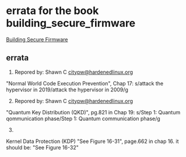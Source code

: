 # errata for the book building_secure_firmware

[Building Secure Firmware](https://link.springer.com/book/10.1007/978-1-4842-6106-4)

## errata

1) Repored by: Shawn C <citypw@hardenedlinux.org>

"Normal World Code Execution Prevention", Chap 17:
s/attack the hypervisor in 2019/attack the hypervisor in 2009/g

2) Repored by: Shawn C <citypw@hardenedlinux.org>

"Quantum Key Distribution (QKD)", pg.821 in Chap 19:
s/Step 1: Quantum qommunication phase/Step 1: Quantum communication phase/g

3) 

Kernel Data Protection (KDP) "See Figure 16-31", page.662 in chap 16.
it should be: "See Figure 16-32"

